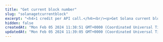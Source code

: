```yaml
---
title: "Get current block number"
slug: "solanagetcurrentblock"
excerpt: "<h4>1 credit per API call.</h4><br/><p>Get Solana current block number. This is the number of the latest block in the blockchain.</p>"
hidden: false
createdAt: "Mon Feb 05 2024 11:38:51 GMT+0000 (Coordinated Universal Time)"
updatedAt: "Mon Feb 05 2024 11:39:05 GMT+0000 (Coordinated Universal Time)"
---
```

